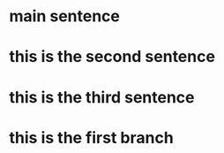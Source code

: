 # main sentence 
# this is the second sentence
# this is the third sentence
# this is the first branch
